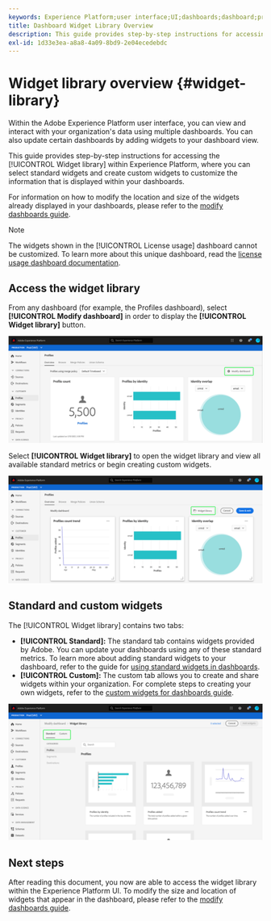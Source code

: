 ```yaml
---
keywords: Experience Platform;user interface;UI;dashboards;dashboard;profiles;segments;destinations;license usage
title: Dashboard Widget Library Overview
description: This guide provides step-by-step instructions for accessing the widget library in Adobe Experience Platform. 
exl-id: 1d33e3ea-a8a8-4a09-8bd9-2e04ecedebdc
---
```

# Widget library overview {#widget-library}

Within the Adobe Experience Platform user interface, you can view and interact with your organization's data using multiple dashboards. You can also update certain dashboards by adding widgets to your dashboard view. 

This guide provides step-by-step instructions for accessing the [!UICONTROL Widget library] within Experience Platform, where you can select standard widgets and create custom widgets to customize the information that is displayed within your dashboards.

For information on how to modify the location and size of the widgets already displayed in your dashboards, please refer to the [modify dashboards guide](modify.md).

>[!NOTE]
>
>The widgets shown in the [!UICONTROL License usage] dashboard cannot be customized. To learn more about this unique dashboard, read the [license usage dashboard documentation](../guides/license-usage.md).

## Access the widget library

From any dashboard (for example, the Profiles dashboard), select **[!UICONTROL Modify dashboard]** in order to display the **[!UICONTROL Widget library]** button.

![](../images/customization/modify-dashboard.png)

Select **[!UICONTROL Widget library]** to open the widget library and view all available standard metrics or begin creating custom widgets.

![](../images/customization/widget-library-button.png)

## Standard and custom widgets

The [!UICONTROL Widget library] contains two tabs:

* **[!UICONTROL Standard]:** The standard tab contains widgets provided by Adobe. You can update your dashboards using any of these standard metrics. To learn more about adding standard widgets to your dashboard, refer to the guide for [using standard widgets in dashboards](standard-widgets.md).
* **[!UICONTROL Custom]:** The custom tab allows you to create and share widgets within your organization. For complete steps to creating your own widgets, refer to the [custom widgets for dashboards guide](custom-widgets.md).

![](../images/customization/widget-library.png)

## Next steps

After reading this document, you now are able to access the widget library within the Experience Platform UI. To modify the size and location of widgets that appear in the dashboard, please refer to the [modify dashboards guide](modify.md).

